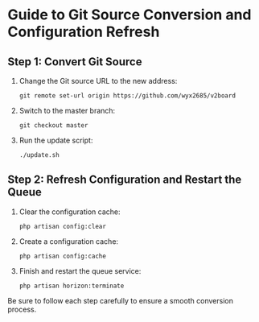 # Guide to Git Source Conversion and Configuration Refresh

## Step 1: Convert Git Source
1. Change the Git source URL to the new address:
   ```
   git remote set-url origin https://github.com/wyx2685/v2board
   ```
2. Switch to the master branch:
   ```
   git checkout master
   ```
3. Run the update script:
   ```
   ./update.sh
   ```

## Step 2: Refresh Configuration and Restart the Queue
1. Clear the configuration cache:
   ```
   php artisan config:clear
   ```
2. Create a configuration cache:
   ```
   php artisan config:cache
   ```
3. Finish and restart the queue service:
   ```
   php artisan horizon:terminate
   ``` 

Be sure to follow each step carefully to ensure a smooth conversion process.